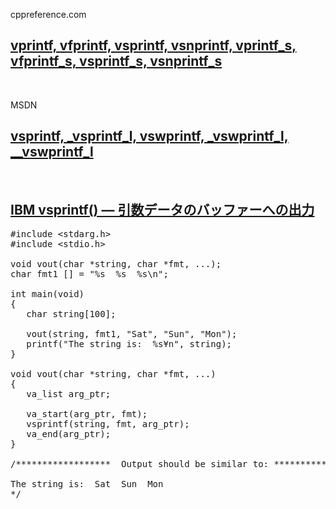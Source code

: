 cppreference.com<br>
## [vprintf, vfprintf, vsprintf, vsnprintf, vprintf_s, vfprintf_s, vsprintf_s, vsnprintf_s](https://ja.cppreference.com/w/c/io/vfprintf)
<br>

MSDN<br>
## [vsprintf, _vsprintf_l, vswprintf, _vswprintf_l, __vswprintf_l](https://docs.microsoft.com/ja-jp/cpp/c-runtime-library/reference/vsprintf-vsprintf-l-vswprintf-vswprintf-l-vswprintf-l?view=vs-2019)
<br>

## [IBM vsprintf() — 引数データのバッファーへの出力](https://www.ibm.com/support/knowledgecenter/ja/ssw_ibm_i_73/rtref/vsprtf.htm)
<pre>
#include &lt;stdarg.h&gt;
#include &lt;stdio.h&gt;
 
void vout(char *string, char *fmt, ...);
char fmt1 [] = "%s  %s  %s\n";
 
int main(void)
{
   char string[100];
 
   vout(string, fmt1, "Sat", "Sun", "Mon");
   printf("The string is:  %s¥n", string);
}
 
void vout(char *string, char *fmt, ...)
{
   va_list arg_ptr;
 
   va_start(arg_ptr, fmt);
   vsprintf(string, fmt, arg_ptr);
   va_end(arg_ptr);
}
 
/******************  Output should be similar to: ****************
 
The string is:  Sat  Sun  Mon
*/
</pre>
